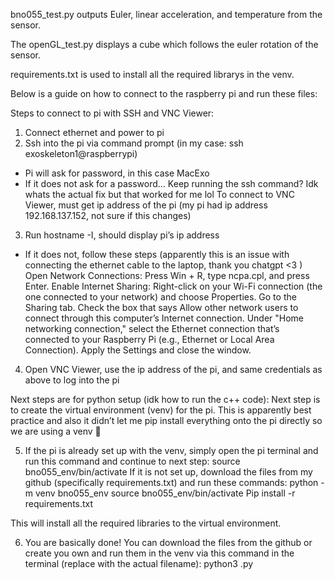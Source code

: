bno055_test.py outputs Euler, linear acceleration, and temperature from the sensor.

The openGL_test.py displays a cube which follows the euler rotation of the sensor.

requirements.txt is used to install all the required librarys in the venv.

Below is a guide on how to connect to the raspberry pi and run these files:

Steps to connect to pi with SSH and VNC Viewer:

1) Connect ethernet and power to pi
2) Ssh into the pi via command prompt (in my case: ssh exoskeleton1@raspberrypi)
- Pi will ask for password, in this case MacExo
- If it does not ask for a password… Keep running the ssh command? Idk whats the actual fix but that worked for me lol
To connect to VNC Viewer, must get ip address of the pi (my pi had ip address 192.168.137.152, not sure if this changes)
3) Run hostname -I, should display pi’s ip address
- If it does not, follow these steps (apparently this is an issue with connecting the ethernet cable to the laptop, thank you chatgpt <3 )
  Open Network Connections:
  Press Win + R, type ncpa.cpl, and press Enter.
  Enable Internet Sharing:
  Right-click on your Wi-Fi connection (the one connected to your network) and choose Properties.
  Go to the Sharing tab.
  Check the box that says Allow other network users to connect through this computer’s Internet connection.
  Under "Home networking connection," select the Ethernet connection that’s connected to your Raspberry Pi (e.g., Ethernet or Local Area Connection).
  Apply the Settings and close the window.
  
4) Open VNC Viewer, use the ip address of the pi, and same credentials as above to log into the pi

Next steps are for python setup (idk how to run the c++ code):
Next step is to create the virtual environment (venv) for the pi. This is apparently best practice and also it didn’t let me pip install everything onto the pi directly so we are using a venv 🙂

5) If the pi is already set up with the venv, simply open the pi terminal and run this command and continue to next step:  source bno055_env/bin/activate
If it is not set up, download the files from my github (specifically requirements.txt) and run these commands:
python -m venv bno055_env
source bno055_env/bin/activate
Pip install -r requirements.txt

This will install all the required libraries to the virtual environment. 

6) You are basically done! You can download the files from the github or create you own and run them in the venv via this command in the terminal (replace <filename> with the actual filename):
python3 <filename>.py 
